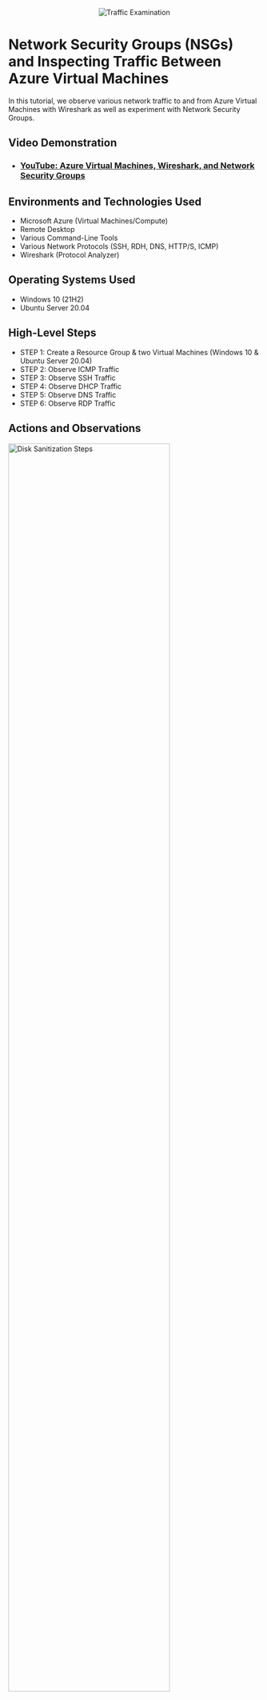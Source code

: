 <p align="center">
<img src="https://i.imgur.com/Ua7udoS.png" alt="Traffic Examination"/>
</p>

<h1>Network Security Groups (NSGs) and Inspecting Traffic Between Azure Virtual Machines</h1>
In this tutorial, we observe various network traffic to and from Azure Virtual Machines with Wireshark as well as experiment with Network Security Groups. <br />


<h2>Video Demonstration</h2>

- ### [YouTube: Azure Virtual Machines, Wireshark, and Network Security Groups](https://www.youtube.com)

<h2>Environments and Technologies Used</h2>

- Microsoft Azure (Virtual Machines/Compute)
- Remote Desktop
- Various Command-Line Tools
- Various Network Protocols (SSH, RDH, DNS, HTTP/S, ICMP)
- Wireshark (Protocol Analyzer)

<h2>Operating Systems Used </h2>

- Windows 10 (21H2)
- Ubuntu Server 20.04

<h2>High-Level Steps</h2>

- STEP 1: Create a Resource Group & two Virtual Machines (Windows 10 & Ubuntu Server 20.04)
- STEP 2: Observe ICMP Traffic
- STEP 3: Observe SSH Traffic
- STEP 4: Observe DHCP Traffic
- STEP 5: Observe DNS Traffic
- STEP 6: Observe RDP Traffic  

<h2>Actions and Observations</h2>

 <p>
<img src="https://i.imgur.com/sTqUBJf.png" height="80%" width="80%" alt="Disk Sanitization Steps"/>
</p>
<p>
<p>
<img src="https://i.imgur.com/ZMXNHKq.png" height="80%" width="80%" alt="Disk Sanitization Steps"/>
</p>
<p>
</h2>STEP 1: CREATE OUR RESOURCES</h2>

  - Create a Resource Group "RG-LabNP"
  - Create VM1 as a Windows 10 VM (create credentials)
  - Create VM2 as a Ubuntu Server 20.04 (create credentials)
</p>
<br />

 <p>
<img src="https://i.imgur.com/y3C5bi1.png" height="80%" width="80%" alt="Disk Sanitization Steps"/>
</p>
<p>
 <p>
<img src="https://i.imgur.com/QhQGJgn.png" height="80%" width="80%" alt="Disk Sanitization Steps"/>
</p>
<p>
 <p>
<img src="https://i.imgur.com/vbN8c2J.png" height="80%" width="80%" alt="Disk Sanitization Steps"/>
</p>
<p>
 <p>
<img src="https://i.imgur.com/jQ0TCmC.png" height="80%" width="80%" alt="Disk Sanitization Steps"/>
</p>
<p>
 <p>
<img src="https://i.imgur.com/fpph90d.png" height="80%" width="80%" alt="Disk Sanitization Steps"/>
</p>
<p>
</h2>STEP 2: OBSERVE ICMP TRAFFIC</h2>

  - Open Microsoft Remote Desktop and paste the Public IP Address of VM1 and continue to login using previous credentials
  - Open up the Browser in VM1 and google "download WireShark"
  - Once it is finished installing open up WireShark and filter for ICMP traffic only
  - Retrieve the private IP Address from the Ubuntu VM and attempt to ping it from within the Windows 10 VM
  - Attempt to Ping www.google.com and observe the traffic
  - Create perpetual ping (-t) from VM1 to VM2 and observe the traffic
  - Stop the pinging activity
</p>
<br />

 <p>
<img src="https://i.imgur.com/7609csE.png" height="80%" width="80%" alt="Disk Sanitization Steps"/>
</p>
<p>
 <p>
<img src="https://i.imgur.com/y04bJyP.png" height="80%" width="80%" alt="Disk Sanitization Steps"/>
</p>
<p>
 <p>
<img src="https://i.imgur.com/gNygHVs.png" height="80%" width="80%" alt="Disk Sanitization Steps"/>
</p>
<p>
</h2>STEP 3: OBSERVE SSH TRAFFIC</h2>

  - Hop back into WireShark and filter for SSH traffic only
  - From the Windows 10 VM, "SSH into" your Ubuntu Virtual Machine (via its private IP address)
  - Type commands (username, pwd, etc) into the linux SSH connection and observe SSH traffic spam in WireShark
  - Exit the SSH Connection by typing 'exit' and pressing Enter
</p>
<br />

 <p>
<img src="https://i.imgur.com/pOP5D0m.png" height="80%" width="80%" alt="Disk Sanitization Steps"/>
</p>
<p>
</h2>STEP 4: OBSERVE DHCP TRAFFIC</h2>

  - Go back to WireShark, filter for DHCP traffic only
  - From your Windows 10 VM, attempt to issue your VM a new IP address from the command line (ipconfig /renew)
  - Observe the DHCP traffic being shown in WireShark
</p>
<br />

 <p>
<img src="https://i.imgur.com/7hxi4Rc.png" height="80%" width="80%" alt="Disk Sanitization Steps"/>
</p>
<p>
 <p>
<img src="https://i.imgur.com/GACnWeF.png" height="80%" width="80%" alt="Disk Sanitization Steps"/>
</p>
<p>
</h2>STEP 5: OBSERVE DNS TRAFFIC</h2>

  - Back in WireShark, filter for only DNS traffic
  - From your Windows 10 VM within a command line, use nslookup to see what google.com and disney.com's IP addresses are
  - Observe the DNS traffic being shown in WireShark
</p>
<br />

 <p>
<img src="https://i.imgur.com/c04Sphe.png" height="80%" width="80%" alt="Disk Sanitization Steps"/>
</p>
<p>
</h2>STEP 6: OBSERVE RDP TRAFFIC</h2>

  - In WireShark, filer for RDP traffic only (tcp.port ==3389)
  - Observe the immediate non-stop spam of traffic - because RDP (protocol) is constantly showing you a live stream from one computer to another, therefore traffic is always being transmitted
</p>
<br />
